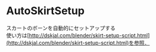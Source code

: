 # AutoSkirtSetup
スカートのボーンを自動的にセットアップする  
使い方は[http://dskjal.com/blender/skirt-setup-script.html](http://dskjal.com/blender/skirt-setup-script.html)を参照．
